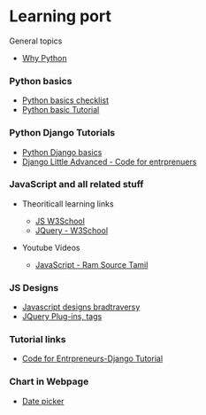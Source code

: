 # Learning port
General topics
- [Why Python]()

### Python basics
- [Python basics checklist]()
- [Python basic Tutorial](https://www.youtube.com/watch?v=QXeEoD0pB3E&list=PLsyeobzWxl7poL9JTVyndKe62ieoN-MZ3)

### Python Django Tutorials

- [Python Django basics](https://www.youtube.com/watch?v=SIyxjRJ8VNY&list=PLsyeobzWxl7r2ukVgTqIQcl-1T0C2mzau)
- [Django Little Advanced - Code for entrprenuers](https://www.youtube.com/watch?v=-oQvMHpKkms&t=10652s)

### JavaScript and all related stuff

- Theoriticall learning links
    - [JS W3School](https://www.w3schools.com/js/default.asp)
    - [JQuery - W3School](https://www.w3schools.com/jquery/default.asp)

- Youtube Videos
    - [JavaScript - Ram Source Tamil](https://www.youtube.com/playlist?list=PLFIUfkm8gifnKK4P0PjWGg7SOgYoRL958)

### JS Designs
- [Javascript designs bradtraversy](https://github.com/bradtraversy)
- [JQuery Plug-ins, tags](https://plugins.jquery.com/tag/input/)

### Tutorial links
- [Code for Entrpreneurs-Django Tutorial](https://www.codingforentrepreneurs.com/projects)

### Chart in Webpage

- [Date picker](https://fengyuanchen.github.io/datepicker/)
